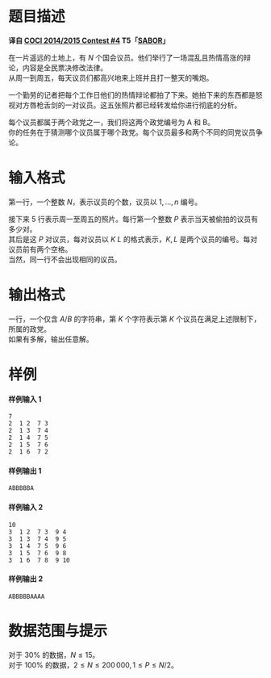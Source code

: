 
# 题目描述

**译自 [COCI 2014/2015 Contest #4](https://www.hsin.hr/coci/archive/2014_2015/) T5「[SABOR](https://www.hsin.hr/coci/archive/2014_2015/contest4_tasks.pdf)」**

在一片遥远的土地上，有 $N$ 个国会议员。他们举行了一场混乱且热情高涨的辩论，内容是全民票决修改法律。  
从周一到周五，每天议员们都高兴地来上班并且打一整天的嘴炮。

一个勤劳的记者把每个工作日他们的热情辩论都拍了下来。她拍下来的东西都是怒视对方唇枪舌剑的一对议员。这五张照片都已经转发给你进行彻底的分析。

每个议员都属于两个政党之一，我们将这两个政党编号为 A 和 B。  
你的任务在于猜测哪个议员属于哪个政党。每个议员最多和两个不同的同党议员争论。

# 输入格式

第一行，一个整数 $N$，表示议员的个数，议员以 $1,\dots,n$ 编号。

接下来 $5$ 行表示周一至周五的照片。每行第一个整数 $P$ 表示当天被偷拍的议员有多少对。  
其后是这 $P$ 对议员，每对议员以 $K\ L$ 的格式表示，$K,L$ 是两个议员的编号。每对议员前有两个空格。  
当然，同一行不会出现相同的议员。

# 输出格式

一行，一个仅含 $A/B$ 的字符串，第 $K$ 个字符表示第 $K$ 个议员在满足上述限制下，所属的政党。  
如果有多解，输出任意解。

# 样例

#### 样例输入 1
```plain
7
2  1 2  7 3
2  1 3  7 4
2  1 4  7 5
2  1 5  7 6
2  1 6  7 2
```

#### 样例输出 1
```plain
ABBBBBA
```

#### 样例输入 2
```plain
10
3  1 2  7 3  9 4
3  1 3  7 4  9 5
3  1 4  7 5  9 6
3  1 5  7 6  9 8
3  1 6  7 8  9 10
```

#### 样例输出 2
```plain
ABBBBBAAAA
```

# 数据范围与提示

对于 $30\%$ 的数据，$N \le 15$。  
对于 $100\%$ 的数据，$2 \le N \le 200\,000,1 \le P \le N / 2$。

